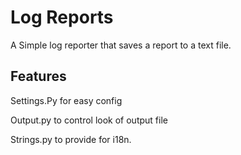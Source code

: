 # Log Reports
A Simple log reporter that saves a report to a text file.

## Features
Settings.Py for easy config

Output.py to control look of output file

Strings.py to provide for i18n.
